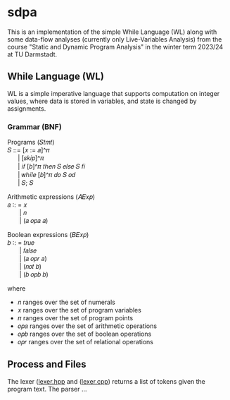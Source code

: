 # sdpa

This is an implementation of the simple While Language (WL) along with some data-flow analyses (currently only Live-Variables Analysis) from the course "Static and Dynamic Program Analysis" in the winter term 2023/24 at TU Darmstadt.

## While Language (WL)
WL is a simple imperative language that supports computation on integer values, where data is stored in variables, and state is changed by assignments.

###  Grammar (BNF)
Programs (𝑆𝑡𝑚𝑡)\
𝑆 ::= [𝑥 := 𝑎]^𝜋\
&nbsp;&nbsp;&nbsp;&nbsp;&nbsp;&nbsp;| [𝑠𝑘𝑖𝑝]^𝜋\
&nbsp;&nbsp;&nbsp;&nbsp;&nbsp;&nbsp;| 𝑖𝑓 [𝑏]^𝜋 𝑡ℎ𝑒𝑛 𝑆 𝑒𝑙𝑠𝑒 𝑆 𝑓𝑖\
&nbsp;&nbsp;&nbsp;&nbsp;&nbsp;&nbsp;| 𝑤ℎ𝑖𝑙𝑒 [𝑏]^𝜋 𝑑𝑜 𝑆 𝑜𝑑\
&nbsp;&nbsp;&nbsp;&nbsp;&nbsp;&nbsp;| 𝑆; 𝑆

Arithmetic expressions (𝐴𝐸𝑥𝑝)\
𝑎 ∶: = 𝑥\
&nbsp;&nbsp;&nbsp;&nbsp;&nbsp;&nbsp;&nbsp;| 𝑛\
&nbsp;&nbsp;&nbsp;&nbsp;&nbsp;&nbsp;&nbsp;| (𝑎 𝑜𝑝𝑎 𝑎)

Boolean expressions (𝐵𝐸𝑥𝑝)\
𝑏 ∶: = 𝑡𝑟𝑢𝑒\
&nbsp;&nbsp;&nbsp;&nbsp;&nbsp;&nbsp;&nbsp;| 𝑓𝑎𝑙𝑠𝑒\
&nbsp;&nbsp;&nbsp;&nbsp;&nbsp;&nbsp;&nbsp;| (𝑎 𝑜𝑝𝑟 𝑎)\
&nbsp;&nbsp;&nbsp;&nbsp;&nbsp;&nbsp;&nbsp;| (𝑛𝑜𝑡 𝑏)\
&nbsp;&nbsp;&nbsp;&nbsp;&nbsp;&nbsp;&nbsp;| (𝑏 𝑜𝑝𝑏 𝑏)

where
- 𝑛 ranges over the set of numerals
- 𝑥 ranges over the set of program variables
- 𝜋 ranges over the set of program points
- 𝑜𝑝𝑎 ranges over the set of arithmetic operations
- 𝑜𝑝𝑏 ranges over the set of boolean operations
- 𝑜𝑝𝑟 ranges over the set of relational operations


## Process and Files
The lexer ([lexer.hpp](./include/lexer.hpp) and ([lexer.cpp](./include/lexer.cpp)) returns a list of tokens given the program text. The parser ...
